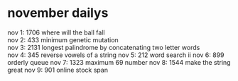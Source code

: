 # november dailys

nov 1: 1706 where will the ball fall\
nov 2: 433 minimum genetic mutation\
nov 3: 2131 longest palindrome by concatenating two letter words\
nov 4: 345 reverse vowels of a string
nov 5: 212 word search ii
nov 6: 899 orderly queue
nov 7: 1323 maximum 69 number
nov 8: 1544 make the string great
nov 9: 901 online stock span

